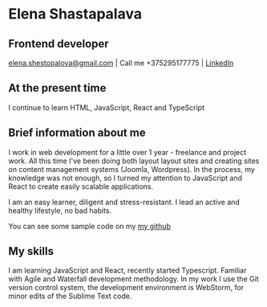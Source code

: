 # Elena Shastapalava
## Frontend developer

<a href="mailto:elena.shestopalova@gmail.com">elena.shestopalova@gmail.com</a>
| Call me +375295177775 | <a href="https://www.linkedin.com/in/elena-shestopalova/">LinkedIn</a>



## At the present time

I continue to learn HTML, JavaScript, React and TypeScript

## Brief information about me

I work in web development for a little over 1 year - freelance and project work. All this time I've been doing both layout layout sites and creating sites on content management systems (Joomla, Wordpress). In the process, my knowledge was not enough, so I turned my attention to JavaScript and React to create easily scalable applications.

I am an easy learner, diligent and stress-resistant. I lead an active and healthy lifestyle, no bad habits.

You can see some sample code on my [my github](https://github.com/ezhb)

## My skills

I am learning JavaScript and React, recently started Typescript. Familiar with Agile and Waterfall development methodology. In my work I use the Git version control system, the development environment is WebStorm, for minor edits of the Sublime Text code.


